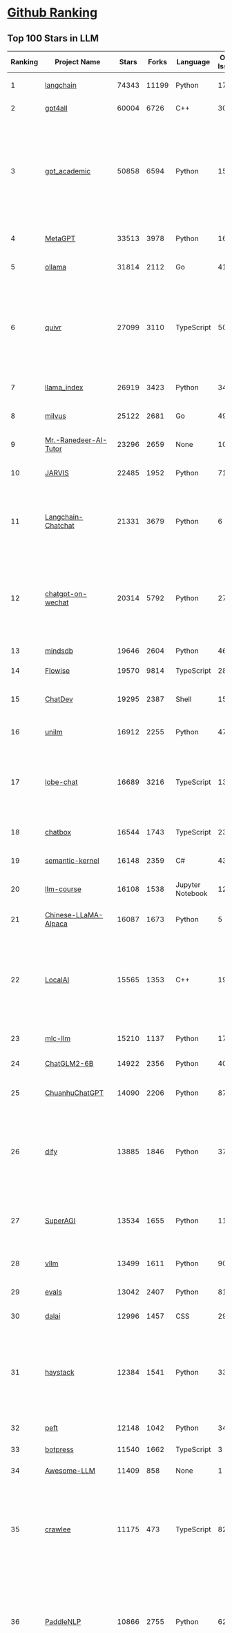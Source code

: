 [Github Ranking](../README.md)
==========

## Top 100 Stars in LLM

| Ranking | Project Name | Stars | Forks | Language | Open Issues | Description | Last Commit |
| ------- | ------------ | ----- | ----- | -------- | ----------- | ----------- | ----------- |
| 1 | [langchain](https://github.com/langchain-ai/langchain) | 74343 | 11199 | Python | 1797 | ⚡ Building applications with LLMs through composability ⚡ | 2024-01-19T02:52:41Z |
| 2 | [gpt4all](https://github.com/nomic-ai/gpt4all) | 60004 | 6726 | C++ | 308 | gpt4all: open-source LLM chatbots that you can run anywhere | 2024-01-17T19:07:06Z |
| 3 | [gpt_academic](https://github.com/binary-husky/gpt_academic) | 50858 | 6594 | Python | 155 | 为GPT/GLM等基座大语言模型提供实用化交互接口，特别优化论文阅读/润色/写作体验，模块化设计，支持自定义快捷按钮&函数插件，支持Python和C++等项目剖析&自译解功能，PDF/LaTex论文翻译&总结功能，支持并行问询多种LLM模型，支持chatglm3等本地模型。接入通义千问, deepseekcoder, 讯飞星火, 文心一言, llama2, rwkv, claude2, moss等。 | 2024-01-18T15:28:30Z |
| 4 | [MetaGPT](https://github.com/geekan/MetaGPT) | 33513 | 3978 | Python | 166 | 🌟 The Multi-Agent Framework: Given one line Requirement, return PRD, Design, Tasks, Repo | 2024-01-19T02:17:26Z |
| 5 | [ollama](https://github.com/jmorganca/ollama) | 31814 | 2112 | Go | 417 | Get up and running with Llama 2, Mistral, and other large language models locally. | 2024-01-19T02:11:04Z |
| 6 | [quivr](https://github.com/StanGirard/quivr) | 27099 | 3110 | TypeScript | 50 | Your GenAI Second Brain 🧠  A personal productivity assistant (RAG) ⚡️🤖 Chat with your docs (PDF, CSV, ...)  & apps using Langchain, GPT 3.5 / 4 turbo, Private, Anthropic, VertexAI, Ollama, LLMs, that you can share with users !  Local & Private alternative to OpenAI GPTs & ChatGPT powered by retrieval-augmented generation. | 2024-01-19T02:27:42Z |
| 7 | [llama_index](https://github.com/run-llama/llama_index) | 26919 | 3423 | Python | 340 | LlamaIndex (formerly GPT Index) is a data framework for your LLM applications | 2024-01-19T02:38:19Z |
| 8 | [milvus](https://github.com/milvus-io/milvus) | 25122 | 2681 | Go | 495 | A cloud-native vector database, storage for next generation AI applications | 2024-01-19T03:14:07Z |
| 9 | [Mr.-Ranedeer-AI-Tutor](https://github.com/JushBJJ/Mr.-Ranedeer-AI-Tutor) | 23296 | 2659 | None | 10 | A GPT-4 AI Tutor Prompt for customizable personalized learning experiences. | 2023-11-18T21:18:14Z |
| 10 | [JARVIS](https://github.com/microsoft/JARVIS) | 22485 | 1952 | Python | 71 | JARVIS, a system to connect LLMs with ML community. Paper: https://arxiv.org/pdf/2303.17580.pdf | 2024-01-15T03:26:37Z |
| 11 | [Langchain-Chatchat](https://github.com/chatchat-space/Langchain-Chatchat) | 21331 | 3679 | Python | 6 | Langchain-Chatchat（原Langchain-ChatGLM）基于 Langchain 与 ChatGLM 等语言模型的本地知识库问答 \| Langchain-Chatchat (formerly langchain-ChatGLM), local knowledge based LLM (like ChatGLM) QA app with langchain  | 2024-01-18T05:11:57Z |
| 12 | [chatgpt-on-wechat](https://github.com/zhayujie/chatgpt-on-wechat) | 20314 | 5792 | Python | 271 | 基于大模型搭建的微信聊天机器人，同时支持微信、企业微信、公众号、飞书接入，可选择GPT3.5/GPT4.0/Claude/文心一言/讯飞星火/通义千问/Gemini/LinkAI，能处理文本、语音和图片，访问操作系统和互联网，支持基于自有知识库进行定制企业智能客服。 | 2024-01-19T02:25:48Z |
| 13 | [mindsdb](https://github.com/mindsdb/mindsdb) | 19646 | 2604 | Python | 463 | Build AI 🤖 using SQL | 2024-01-19T01:03:27Z |
| 14 | [Flowise](https://github.com/FlowiseAI/Flowise) | 19570 | 9814 | TypeScript | 281 | Drag & drop UI to build your customized LLM flow | 2024-01-19T00:50:00Z |
| 15 | [ChatDev](https://github.com/OpenBMB/ChatDev) | 19295 | 2387 | Shell | 15 | Create Customized Software using Natural Language Idea (through LLM-powered Multi-Agent Collaboration) | 2024-01-17T03:01:19Z |
| 16 | [unilm](https://github.com/microsoft/unilm) | 16912 | 2255 | Python | 471 | Large-scale Self-supervised Pre-training Across Tasks, Languages, and Modalities | 2024-01-11T21:49:36Z |
| 17 | [lobe-chat](https://github.com/lobehub/lobe-chat) | 16689 | 3216 | TypeScript | 134 | 🤖 Lobe Chat - an open-source, high-performance chatbot framework that supports speech synthesis, multimodal, and extensible Function Call plugin system. Supports one-click free deployment of your private ChatGPT/LLM web application. | 2024-01-19T00:24:16Z |
| 18 | [chatbox](https://github.com/Bin-Huang/chatbox) | 16544 | 1743 | TypeScript | 230 | Chatbox is a desktop client for ChatGPT, Claude and other LLMs, available on Windows, Mac, Linux | 2024-01-10T14:15:30Z |
| 19 | [semantic-kernel](https://github.com/microsoft/semantic-kernel) | 16148 | 2359 | C# | 435 | Integrate cutting-edge LLM technology quickly and easily into your apps | 2024-01-19T00:26:31Z |
| 20 | [llm-course](https://github.com/mlabonne/llm-course) | 16108 | 1538 | Jupyter Notebook | 12 | Course to get into Large Language Models (LLMs) with roadmaps and Colab notebooks. | 2024-01-14T01:17:39Z |
| 21 | [Chinese-LLaMA-Alpaca](https://github.com/ymcui/Chinese-LLaMA-Alpaca) | 16087 | 1673 | Python | 5 | 中文LLaMA&Alpaca大语言模型+本地CPU/GPU训练部署 (Chinese LLaMA & Alpaca LLMs) | 2023-12-29T14:39:21Z |
| 22 | [LocalAI](https://github.com/mudler/LocalAI) | 15565 | 1353 | C++ | 199 | :robot: The free, Open Source OpenAI alternative. Self-hosted, community-driven and local-first. Drop-in replacement for OpenAI running on consumer-grade hardware. No GPU required. Runs ggml, gguf, GPTQ, onnx, TF compatible models: llama, llama2, rwkv, whisper, vicuna, koala, cerebras, falcon, dolly, starcoder, and many others | 2024-01-18T21:20:51Z |
| 23 | [mlc-llm](https://github.com/mlc-ai/mlc-llm) | 15210 | 1137 | Python | 171 | Enable everyone to develop, optimize and deploy AI models natively on everyone's devices. | 2024-01-19T01:47:56Z |
| 24 | [ChatGLM2-6B](https://github.com/THUDM/ChatGLM2-6B) | 14922 | 2356 | Python | 405 | ChatGLM2-6B: An Open Bilingual Chat LLM \| 开源双语对话语言模型 | 2023-12-14T09:38:44Z |
| 25 | [ChuanhuChatGPT](https://github.com/GaiZhenbiao/ChuanhuChatGPT) | 14090 | 2206 | Python | 87 | GUI for ChatGPT API and many LLMs. Supports agents, file-based QA, GPT finetuning and query with web search. All with a neat UI. | 2024-01-16T10:22:17Z |
| 26 | [dify](https://github.com/langgenius/dify) | 13885 | 1846 | Python | 37 | An Open-Source Assistants API and GPTs alternative. Dify.AI is an LLM application development platform. It integrates the concepts of Backend as a Service and LLMOps, covering the core tech stack required for building generative AI-native applications, including a built-in RAG engine. | 2024-01-19T03:15:03Z |
| 27 | [SuperAGI](https://github.com/TransformerOptimus/SuperAGI) | 13534 | 1655 | Python | 116 | <⚡️> SuperAGI - A dev-first open source autonomous AI agent framework. Enabling developers to build, manage & run useful autonomous agents quickly and reliably. | 2024-01-18T09:52:58Z |
| 28 | [vllm](https://github.com/vllm-project/vllm) | 13499 | 1611 | Python | 907 | A high-throughput and memory-efficient inference and serving engine for LLMs | 2024-01-19T03:18:22Z |
| 29 | [evals](https://github.com/openai/evals) | 13042 | 2407 | Python | 81 | Evals is a framework for evaluating LLMs and LLM systems, and an open-source registry of benchmarks. | 2024-01-17T09:39:47Z |
| 30 | [dalai](https://github.com/cocktailpeanut/dalai) | 12996 | 1457 | CSS | 297 | The simplest way to run LLaMA on your local machine | 2023-11-29T19:27:33Z |
| 31 | [haystack](https://github.com/deepset-ai/haystack) | 12384 | 1541 | Python | 336 | :mag: LLM orchestration framework to build customizable, production-ready LLM applications. Connect components (models, vector DBs, file converters) to pipelines or agents that can interact with your data. With advanced retrieval methods, it's best suited for building RAG, question answering, semantic search or conversational agent chatbots. | 2024-01-19T03:00:29Z |
| 32 | [peft](https://github.com/huggingface/peft) | 12148 | 1042 | Python | 34 | 🤗 PEFT: State-of-the-art Parameter-Efficient Fine-Tuning. | 2024-01-19T01:01:00Z |
| 33 | [botpress](https://github.com/botpress/botpress) | 11540 | 1662 | TypeScript | 3 | The open-source hub to build & deploy GPT/LLM Agents ⚡️ | 2024-01-17T20:51:39Z |
| 34 | [Awesome-LLM](https://github.com/Hannibal046/Awesome-LLM) | 11409 | 858 | None | 1 | Awesome-LLM: a curated list of Large Language Model | 2024-01-18T01:25:51Z |
| 35 | [crawlee](https://github.com/apify/crawlee) | 11175 | 473 | TypeScript | 82 | Crawlee—A web scraping and browser automation library for Node.js to build reliable crawlers. In JavaScript and TypeScript. Extract data for AI, LLMs, RAG, or GPTs. Download HTML, PDF, JPG, PNG and other files from websites. Works with Puppeteer, Playwright, Cheerio, JSDOM, and raw HTTP. Both headful and headless mode. With proxy rotation. | 2024-01-19T01:46:40Z |
| 36 | [PaddleNLP](https://github.com/PaddlePaddle/PaddleNLP) | 10866 | 2755 | Python | 629 | 👑 Easy-to-use and powerful NLP and LLM library with 🤗 Awesome model zoo, supporting wide-range of NLP tasks from research to industrial applications, including 🗂Text Classification,  🔍 Neural Search, ❓ Question Answering, ℹ️ Information Extraction, 📄 Document Intelligence, 💌 Sentiment Analysis etc. | 2024-01-19T03:12:04Z |
| 37 | [RWKV-LM](https://github.com/BlinkDL/RWKV-LM) | 10694 | 757 | Python | 44 | RWKV is an RNN with transformer-level LLM performance. It can be directly trained like a GPT (parallelizable). So it's combining the best of RNN and transformer - great performance, fast inference, saves VRAM, fast training, "infinite" ctx_len, and free sentence embedding. | 2024-01-18T15:35:38Z |
| 38 | [ludwig](https://github.com/ludwig-ai/ludwig) | 10419 | 1152 | Python | 270 | Low-code framework for building custom LLMs, neural networks, and other AI models | 2024-01-18T23:30:12Z |
| 39 | [LLaMA-Factory](https://github.com/hiyouga/LLaMA-Factory) | 10063 | 1573 | Python | 63 | Easy-to-use LLM fine-tuning framework (LLaMA, BLOOM, Mistral, Baichuan, Qwen, ChatGLM) | 2024-01-18T08:16:55Z |
| 40 | [llama-gpt](https://github.com/getumbrel/llama-gpt) | 9855 | 629 | TypeScript | 66 | A self-hosted, offline, ChatGPT-like chatbot. Powered by Llama 2. 100% private, with no data leaving your device. New: Code Llama support! | 2023-12-22T14:22:23Z |
| 41 | [pandas-ai](https://github.com/gventuri/pandas-ai) | 9486 | 824 | Python | 168 | Chat with your data (CSV, pandas, polars, etc). PandasAI makes data analysis conversational | 2024-01-18T22:36:01Z |
| 42 | [DB-GPT](https://github.com/eosphoros-ai/DB-GPT) | 9463 | 1375 | Python | 147 | Revolutionizing Database Interactions with Private LLM Technology | 2024-01-19T02:29:30Z |
| 43 | [h2ogpt](https://github.com/h2oai/h2ogpt) | 9459 | 1163 | Python | 196 | Private Q&A and summarization of documents+images or chat with local GPT, 100% private, Apache 2.0. Supports Mixtral, llama.cpp, and more. Demo: https://gpt.h2o.ai/ https://codellama.h2o.ai/ | 2024-01-19T02:02:35Z |
| 44 | [open-llms](https://github.com/eugeneyan/open-llms) | 9229 | 545 | None | 3 | 📋 A list of open LLMs available for commercial use. | 2024-01-10T12:36:30Z |
| 45 | [FastGPT](https://github.com/labring/FastGPT) | 9007 | 2018 | TypeScript | 51 | FastGPT is a knowledge-based platform built on the LLM, offers out-of-the-box data processing and model invocation capabilities, allows for workflow orchestration through Flow visualization! | 2024-01-19T03:18:39Z |
| 46 | [one-api](https://github.com/songquanpeng/one-api) | 8914 | 2266 | JavaScript | 276 | OpenAI 接口管理 & 分发系统，支持 Azure、Anthropic Claude、Google PaLM 2 & Gemini、智谱 ChatGLM、百度文心一言、讯飞星火认知、阿里通义千问、360 智脑以及腾讯混元，可用于二次分发管理 key，仅单可执行文件，已打包好 Docker 镜像，一键部署，开箱即用. OpenAI key management & redistribution system, using a single API for all LLMs, and features an English UI. | 2024-01-17T10:23:20Z |
| 47 | [gorilla](https://github.com/ShishirPatil/gorilla) | 8860 | 682 | Python | 34 | Gorilla: An API store for LLMs | 2023-11-29T19:03:30Z |
| 48 | [ChatGLM3](https://github.com/THUDM/ChatGLM3) | 8837 | 968 | Python | 2 | ChatGLM3 series: Open Bilingual Chat LLMs \| 开源双语对话语言模型 | 2024-01-17T11:00:05Z |
| 49 | [qlora](https://github.com/artidoro/qlora) | 8751 | 764 | Jupyter Notebook | 179 | QLoRA: Efficient Finetuning of Quantized LLMs | 2023-10-03T12:37:11Z |
| 50 | [llamafile](https://github.com/Mozilla-Ocho/llamafile) | 8627 | 434 | C++ | 30 | Distribute and run LLMs with a single file. | 2024-01-18T22:48:57Z |
| 51 | [nebuly](https://github.com/nebuly-ai/nebuly) | 8333 | 661 | Python | 98 | The user analytics platform for LLMs | 2023-10-28T10:19:07Z |
| 52 | [Qwen](https://github.com/QwenLM/Qwen) | 8331 | 753 | Python | 117 | The official repo of Qwen (通义千问) chat & pretrained large language model proposed by Alibaba Cloud. | 2024-01-15T04:52:09Z |
| 53 | [petals](https://github.com/bigscience-workshop/petals) | 8262 | 425 | Python | 69 | 🌸 Run LLMs at home, BitTorrent-style. Fine-tuning and inference up to 10x faster than offloading | 2023-12-11T22:33:18Z |
| 54 | [web-llm](https://github.com/mlc-ai/web-llm) | 8240 | 501 | TypeScript | 47 | Bringing large-language models and chat to web browsers. Everything runs inside the browser with no server support. | 2024-01-17T18:34:06Z |
| 55 | [WizardLM](https://github.com/nlpxucan/WizardLM) | 8205 | 654 | Python | 147 | LLMs build upon Evol Insturct: WizardLM, WizardCoder, WizardMath | 2024-01-04T14:06:29Z |
| 56 | [Llama2-Chinese](https://github.com/FlagAlpha/Llama2-Chinese) | 7980 | 741 | Python | 132 | Llama中文社区，最好的中文Llama大模型，完全开源可商用 | 2024-01-12T03:29:08Z |
| 57 | [LLMsPracticalGuide](https://github.com/Mooler0410/LLMsPracticalGuide) | 7796 | 590 | None | 9 | A curated list of practical guide resources of LLMs (LLMs Tree, Examples, Papers) | 2024-01-10T01:39:27Z |
| 58 | [prompt-engineering-for-developers](https://github.com/datawhalechina/prompt-engineering-for-developers) | 7779 | 940 | Jupyter Notebook | 1 | 面向开发者的 LLM 入门教程，吴恩达大模型系列课程中文版 | 2023-12-13T05:40:51Z |
| 59 | [OpenLLM](https://github.com/bentoml/OpenLLM) | 7771 | 536 | Python | 50 | Operating LLMs in production | 2024-01-15T17:54:24Z |
| 60 | [anything-llm](https://github.com/Mintplex-Labs/anything-llm) | 7469 | 801 | JavaScript | 32 | Open-source ChatGPT experience for LLMs, embedders, and vector databases. Unlimited documents, messages, and concurrent users with permission management in one app. | 2024-01-19T02:13:59Z |
| 61 | [deeplake](https://github.com/activeloopai/deeplake) | 7399 | 572 | Python | 54 | Database for AI. Store Vectors, Images, Texts, Videos, etc. Use with LLMs/LangChain. Store, query, version, & visualize any AI data. Stream data in real-time to PyTorch/TensorFlow. https://activeloop.ai | 2024-01-18T15:25:34Z |
| 62 | [LLMSurvey](https://github.com/RUCAIBox/LLMSurvey) | 7373 | 589 | Python | 11 | The official GitHub page for the survey paper "A Survey of Large Language Models". | 2024-01-10T01:24:56Z |
| 63 | [TypeChat](https://github.com/microsoft/TypeChat) | 7367 | 346 | Python | 43 | TypeChat is a library that makes it easy to build natural language interfaces using types. | 2024-01-17T21:04:40Z |
| 64 | [Self-Hosting-Guide](https://github.com/mikeroyal/Self-Hosting-Guide) | 7357 | 369 | Dockerfile | 2 | Self-Hosting Guide. Learn all about  locally hosting (on premises & private web servers) and managing software applications by yourself or your organization. Including Cloud, LLMs, WireGuard, Automation, Home Assistant, and Networking. | 2024-01-14T21:47:45Z |
| 65 | [MemGPT](https://github.com/cpacker/MemGPT) | 7323 | 796 | Python | 108 | Teaching LLMs memory management for unbounded context 📚🦙 | 2024-01-19T02:16:08Z |
| 66 | [embedchain](https://github.com/embedchain/embedchain) | 7176 | 1244 | Python | 129 | The Open Source RAG framework | 2024-01-18T18:18:07Z |
| 67 | [promptflow](https://github.com/microsoft/promptflow) | 7125 | 525 | Python | 42 | Build high-quality LLM apps - from prototyping, testing to production deployment and monitoring. | 2024-01-19T03:15:52Z |
| 68 | [shell_gpt](https://github.com/TheR1D/shell_gpt) | 7032 | 561 | Python | 23 | A command-line productivity tool powered by AI large language models like GPT-4, will help you accomplish your tasks faster and more efficiently. | 2024-01-19T01:16:49Z |
| 69 | [mistral-src](https://github.com/mistralai/mistral-src) | 6996 | 532 | Jupyter Notebook | 65 | Reference implementation of Mistral AI 7B v0.1 model. | 2024-01-10T16:04:12Z |
| 70 | [XAgent](https://github.com/OpenBMB/XAgent) | 6693 | 658 | Python | 26 | An Autonomous LLM Agent for Complex Task Solving | 2023-12-31T05:07:53Z |
| 71 | [sweep](https://github.com/sweepai/sweep) | 6613 | 383 | Python | 254 | Sweep: AI-powered Junior Developer for small features and bug fixes. | 2024-01-19T01:35:00Z |
| 72 | [PowerInfer](https://github.com/SJTU-IPADS/PowerInfer) | 6327 | 331 | C | 55 | High-speed Large Language Model Serving on PCs with Consumer-grade GPUs | 2024-01-11T11:31:20Z |
| 73 | [activepieces](https://github.com/activepieces/activepieces) | 6140 | 630 | TypeScript | 95 | Your friendliest open source all-in-one automation tool ✨ Workflow automation tool 100+ integration / Enterprise automation tool / Zapier Alternative | 2024-01-19T03:17:39Z |
| 74 | [DevOpsGPT](https://github.com/kuafuai/DevOpsGPT) | 6127 | 785 | HTML | 16 | Multi agent system for AI-driven software development. Combine LLM with DevOps tools to convert natural language requirements into working software. Supports any development language and extends the existing code. | 2023-12-12T08:15:26Z |
| 75 | [continue](https://github.com/continuedev/continue) | 6116 | 303 | Python | 64 | ⏩ Continue is an open-source autopilot for VS Code and JetBrains—the easiest way to code with any LLM | 2024-01-19T00:57:19Z |
| 76 | [txtai](https://github.com/neuml/txtai) | 6062 | 445 | Python | 19 | 💡 All-in-one open-source embeddings database for semantic search, LLM orchestration and language model workflows | 2024-01-16T13:04:17Z |
| 77 | [awesome-langchain](https://github.com/kyrolabs/awesome-langchain) | 6031 | 398 | None | 0 | 😎 Awesome list of tools and projects with the awesome LangChain framework | 2023-12-25T12:47:44Z |
| 78 | [GPTCache](https://github.com/zilliztech/GPTCache) | 5928 | 421 | Python | 47 | Semantic cache for LLMs. Fully integrated with LangChain and llama_index.  | 2024-01-18T06:10:27Z |
| 79 | [openplayground](https://github.com/nat/openplayground) | 5916 | 442 | TypeScript | 56 | An LLM playground you can run on your laptop | 2023-12-21T17:38:10Z |
| 80 | [wenda](https://github.com/wenda-LLM/wenda) | 5889 | 761 | JavaScript | 42 | 闻达：一个LLM调用平台。目标为针对特定环境的高效内容生成，同时考虑个人和中小企业的计算资源局限性，以及知识安全和私密性问题 | 2023-12-10T14:27:50Z |
| 81 | [streaming-llm](https://github.com/mit-han-lab/streaming-llm) | 5837 | 341 | Python | 30 | Efficient Streaming Language Models with Attention Sinks | 2023-10-25T21:11:11Z |
| 82 | [burn](https://github.com/tracel-ai/burn) | 5784 | 226 | Rust | 136 | Burn is a new comprehensive dynamic Deep Learning Framework built using Rust with extreme flexibility, compute efficiency and portability as its primary goals. | 2024-01-18T23:37:18Z |
| 83 | [PentestGPT](https://github.com/GreyDGL/PentestGPT) | 5754 | 682 | Python | 20 | A GPT-empowered penetration testing tool | 2024-01-02T14:01:02Z |
| 84 | [E2B](https://github.com/e2b-dev/E2B) | 5738 | 519 | Python | 35 | Cloud Runtime for AI Agents | 2024-01-16T21:44:14Z |
| 85 | [Chinese-LLaMA-Alpaca-2](https://github.com/ymcui/Chinese-LLaMA-Alpaca-2) | 5727 | 453 | Python | 16 | 中文LLaMA-2 & Alpaca-2大模型二期项目 + 64K超长上下文模型 (Chinese LLaMA-2 & Alpaca-2 LLMs with 64K long context models) | 2024-01-18T06:40:34Z |
| 86 | [ai](https://github.com/vercel/ai) | 5638 | 1130 | TypeScript | 74 | Build AI-powered applications with React, Svelte, Vue, and Solid | 2024-01-19T01:50:15Z |
| 87 | [RealChar](https://github.com/Shaunwei/RealChar) | 5597 | 664 | JavaScript | 58 | 🎙️🤖Create, Customize and Talk to your AI Character/Companion in Realtime (All in One Codebase!). Have a natural seamless conversation with AI everywhere (mobile, web and terminal) using LLM OpenAI GPT3.5/4, Anthropic Claude2, Chroma Vector DB, Whisper Speech2Text, ElevenLabs Text2Speech🎙️🤖 | 2024-01-02T05:37:03Z |
| 88 | [llm](https://github.com/rustformers/llm) | 5519 | 315 | Rust | 74 | An ecosystem of Rust libraries for working with large language models | 2023-12-12T15:46:26Z |
| 89 | [Awesome-Chinese-LLM](https://github.com/HqWu-HITCS/Awesome-Chinese-LLM) | 5458 | 480 | None | 0 | 整理开源的中文大语言模型，以规模较小、可私有化部署、训练成本较低的模型为主，包括底座模型，垂直领域微调及应用，数据集与教程等。 | 2024-01-18T13:49:18Z |
| 90 | [rags](https://github.com/run-llama/rags) | 5307 | 645 | Python | 21 | Build ChatGPT over your data, all with natural language | 2023-12-16T11:48:35Z |
| 91 | [Bard-API](https://github.com/dsdanielpark/Bard-API) | 5265 | 663 | Python | 12 | The unofficial python package that returns response of Google Bard through cookie value. | 2024-01-18T16:08:37Z |
| 92 | [postgresml](https://github.com/postgresml/postgresml) | 5103 | 228 | Rust | 63 | The GPU-powered AI application database. Get your app to market faster using the simplicity of SQL and the latest NLP, ML + LLM models. | 2024-01-19T00:42:59Z |
| 93 | [OpenChat](https://github.com/openchatai/OpenChat) | 4946 | 750 | Blade | 38 | LLMs custom-chatbots console ⚡ | 2024-01-13T12:49:31Z |
| 94 | [skypilot](https://github.com/skypilot-org/skypilot) | 4906 | 316 | Python | 255 | SkyPilot: Run LLMs, AI, and Batch jobs on any cloud. Get maximum savings, highest GPU availability, and managed execution—all with a simple interface. | 2024-01-19T01:33:59Z |
| 95 | [lit-gpt](https://github.com/Lightning-AI/lit-gpt) | 4806 | 499 | Python | 97 | Hackable implementation of state-of-the-art open-source LLMs based on nanoGPT. Supports flash attention, 4-bit and 8-bit quantization, LoRA and LLaMA-Adapter fine-tuning, pre-training. Apache 2.0-licensed. | 2024-01-19T01:41:43Z |
| 96 | [chat-ui](https://github.com/huggingface/chat-ui) | 4757 | 609 | TypeScript | 120 | Open source codebase powering the HuggingChat app | 2024-01-18T22:14:39Z |
| 97 | [BigDL](https://github.com/intel-analytics/BigDL) | 4721 | 1177 | Jupyter Notebook | 702 | Accelerate LLM with low-bit (FP4 / INT4 / FP8 / INT8) optimizations using bigdl-llm | 2024-01-19T03:13:15Z |
| 98 | [litellm](https://github.com/BerriAI/litellm) | 4645 | 453 | Python | 185 | Call all LLM APIs using the OpenAI format. Use Bedrock, Azure, OpenAI, Cohere, Anthropic, Ollama, Sagemaker, HuggingFace, Replicate (100+ LLMs) | 2024-01-19T03:17:58Z |
| 99 | [SillyTavern](https://github.com/SillyTavern/SillyTavern) | 4611 | 1432 | JavaScript | 188 | LLM Frontend for Power Users. | 2024-01-18T21:55:13Z |
| 100 | [CodeGen](https://github.com/salesforce/CodeGen) | 4607 | 354 | Python | 37 | CodeGen is a family of open-source model for program synthesis. Trained on TPU-v4. Competitive with OpenAI Codex. | 2023-12-20T21:08:52Z |

